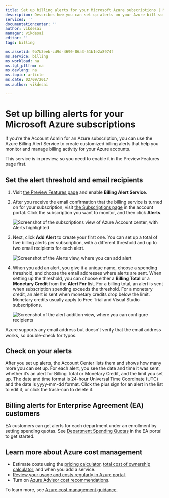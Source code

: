 ```yaml
---
title: Set up billing alerts for your Microsoft Azure subscriptions | Microsoft Docs
description: Describes how you can set up alerts on your Azure bill so you can avoid billing surprises.
services: ''
documentationcenter: ''
author: vikdesai
manager: vikdesai
editor: ''
tags: billing

ms.assetid: 9b7b3eeb-cd9d-4690-86a3-51b1e2a8974f
ms.service: billing
ms.workload: na
ms.tgt_pltfrm: na
ms.devlang: na
ms.topic: article
ms.date: 02/09/2017
ms.author: vikdesai

---
```

# Set up billing alerts for your Microsoft Azure subscriptions
If you’re the Account Admin for an Azure subscription, you can use the Azure Billing Alert Service to create customized billing alerts that help you monitor and manage billing activity for your Azure accounts.

This service is in preview, so you need to enable it in the Preview Features page first.

## Set the alert threshold and email recipients
1. Visit [the Preview Features page](https://account.windowsazure.com/PreviewFeatures) and enable **Billing Alert Service**.

1. After you receive the email confirmation that the billing service is turned on for your subscription, visit [the Subscriptions page](https://account.windowsazure.com/Subscriptions) in the account portal. Click the subscription you want to monitor, and then click **Alerts**.

    ![Screenshot of the subscriptions view of Azure Account center, with Alerts highlighted][Image1]

2. Next, click **Add Alert** to create your first one. You can set up a total of five billing alerts per subscription, with a different threshold and up to two email recipients for each alert.

    ![Screenshot of the Alerts view, where you can add alert][Image2]

3. When you add an alert, you give it a unique name, choose a spending threshold, and choose the email addresses where alerts are sent. When setting up the threshold, you can choose either a **Billing Total** or a **Monetary Credit** from the **Alert For** list. For a billing total, an alert is sent when subscription spending exceeds the threshold. For a monetary credit, an alert is sent when monetary credits drop below the limit. Monetary credits usually apply to Free Trial and Visual Studio subscriptions.

    ![Screenshot of the alert addition view, where you can configure recipients][Image3]

Azure supports any email address but doesn't verify that the email address works, so double-check for typos.

## Check on your alerts
After you set up alerts, the Account Center lists them and shows how many more you can set up. For each alert, you see the date and time it was sent, whether it’s an alert for Billing Total or Monetary Credit, and the limit you set up. The date and time format is 24-hour Universal Time Coordinate (UTC) and the date is yyyy-mm-dd format. Click the plus sign for an alert in the list to edit it, or click the trash-can to delete it.

## Billing alerts for Enterprise Agreement (EA) customers
EA customers can get alerts for each department under an enrollment by setting spending quotas. See [Department Spending Quotas](https://ea.azure.com/helpdocs/departmentSpendingQuotas) in the EA portal to get started.

## Learn more about Azure cost management
- Estimate costs using the [pricing calculator](https://azure.microsoft.com/pricing/calculator/), [total cost of ownership calculator](https://aka.ms/azure-tco-calculator), and when you add a service.
- [Review your usage and costs regularly in Azure portal](billing-getting-started.md#costs).
- Turn on [Azure Advisor cost recommendations](../advisor/advisor-cost-recommendations.md).

To learn more, see [Azure cost management guidance](billing-getting-started.md).

[Image1]: ./media/azure-billing-set-up-alerts/billingalert1.png 
[Image2]: ./media/azure-billing-set-up-alerts/billingalert2.png
[Image3]: ./media/azure-billing-set-up-alerts/billingalerts3.png 
